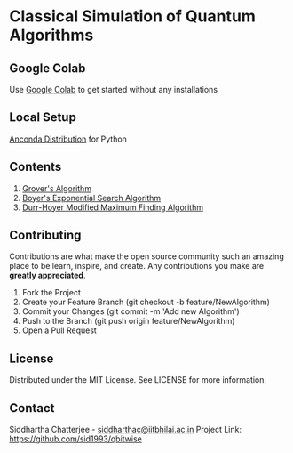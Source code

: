 # Classical Simulation of Quantum Algorithms

## Google Colab

Use [Google Colab](https://colab.research.google.com/) to get started without any installations

## Local Setup

[Anconda Distribution](https://www.anaconda.com/distribution/) for Python

## Contents

1. [Grover's Algorithm](https://dl.acm.org/doi/pdf/10.1145/237814.237866?casa_token=0lkeKNhVZ_kAAAAA:WEVM1nbn1g_zK50NHKlh7sTPogFaiBrDrntJ1JznQOhsuB4RIgxE2t5_M3Zd930sCWq2nIZqn-W3Zg)
2. [Boyer's Exponential Search Algorithm](https://arxiv.org/pdf/quant-ph/9605034)
3. [Durr-Hoyer Modified Maximum Finding Algorithm](https://arxiv.org/pdf/quant-ph/9607014)

## Contributing

Contributions are what make the open source community such an amazing place to be learn, inspire, and create. Any contributions you make are **greatly appreciated**.

1. Fork the Project
2. Create your Feature Branch (git checkout -b feature/NewAlgorithm)
3. Commit your Changes (git commit -m 'Add new Algorithm')
4. Push to the Branch (git push origin feature/NewAlgorithm)
5. Open a Pull Request

## License

Distributed under the MIT License. See LICENSE for more information.

## Contact

Siddhartha Chatterjee - siddharthac@iitbhilai.ac.in
Project Link: https://github.com/sid1993/qbitwise
